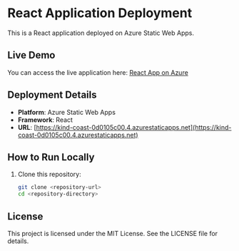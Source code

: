 # React Application Deployment

This is a React application deployed on Azure Static Web Apps.

## Live Demo

You can access the live application here: [React App on Azure](https://kind-coast-0d0105c00.4.azurestaticapps.net)

## Deployment Details

- **Platform**: Azure Static Web Apps
- **Framework**: React
- **URL**: [https://kind-coast-0d0105c00.4.azurestaticapps.net](https://kind-coast-0d0105c00.4.azurestaticapps.net)

## How to Run Locally

1. Clone this repository:
   ```bash
   git clone <repository-url>
   cd <repository-directory>


## License

This project is licensed under the MIT License. See the LICENSE file for details.